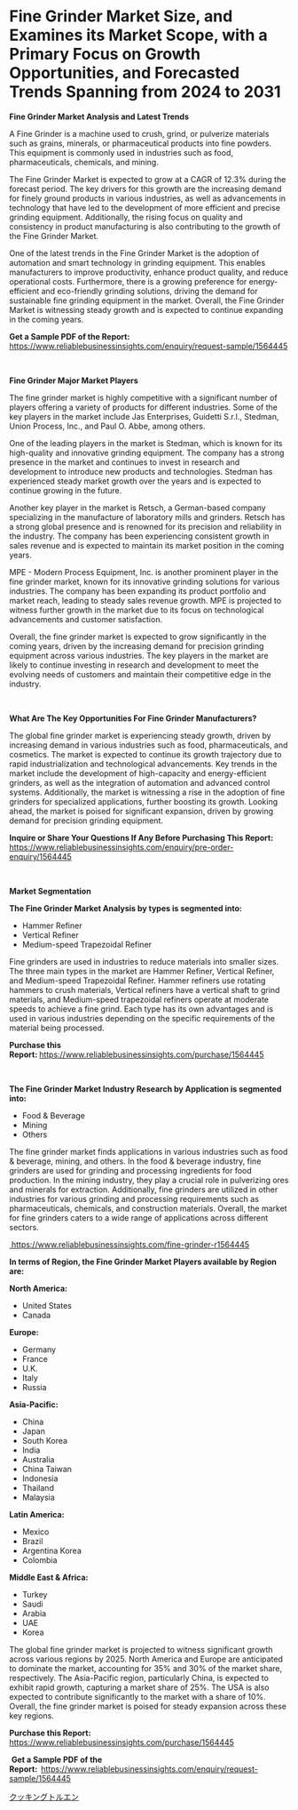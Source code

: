 <p><h1>Fine Grinder Market Size, and Examines its Market Scope, with a Primary Focus on Growth Opportunities, and Forecasted Trends Spanning from 2024 to 2031</h1></p><p><strong>Fine Grinder Market Analysis and Latest Trends</strong></p>
<p><p>A Fine Grinder is a machine used to crush, grind, or pulverize materials such as grains, minerals, or pharmaceutical products into fine powders. This equipment is commonly used in industries such as food, pharmaceuticals, chemicals, and mining.</p><p>The Fine Grinder Market is expected to grow at a CAGR of 12.3% during the forecast period. The key drivers for this growth are the increasing demand for finely ground products in various industries, as well as advancements in technology that have led to the development of more efficient and precise grinding equipment. Additionally, the rising focus on quality and consistency in product manufacturing is also contributing to the growth of the Fine Grinder Market.</p><p>One of the latest trends in the Fine Grinder Market is the adoption of automation and smart technology in grinding equipment. This enables manufacturers to improve productivity, enhance product quality, and reduce operational costs. Furthermore, there is a growing preference for energy-efficient and eco-friendly grinding solutions, driving the demand for sustainable fine grinding equipment in the market. Overall, the Fine Grinder Market is witnessing steady growth and is expected to continue expanding in the coming years.</p></p>
<p><strong>Get a Sample PDF of the Report:&nbsp;</strong> <a href="https://www.reliablebusinessinsights.com/enquiry/request-sample/1564445">https://www.reliablebusinessinsights.com/enquiry/request-sample/1564445</a></p>
<p>&nbsp;</p>
<p><strong>Fine Grinder Major Market Players</strong></p>
<p><p>The fine grinder market is highly competitive with a significant number of players offering a variety of products for different industries. Some of the key players in the market include Jas Enterprises, Guidetti S.r.l., Stedman, Union Process, Inc., and Paul O. Abbe, among others.</p><p>One of the leading players in the market is Stedman, which is known for its high-quality and innovative grinding equipment. The company has a strong presence in the market and continues to invest in research and development to introduce new products and technologies. Stedman has experienced steady market growth over the years and is expected to continue growing in the future.</p><p>Another key player in the market is Retsch, a German-based company specializing in the manufacture of laboratory mills and grinders. Retsch has a strong global presence and is renowned for its precision and reliability in the industry. The company has been experiencing consistent growth in sales revenue and is expected to maintain its market position in the coming years.</p><p>MPE - Modern Process Equipment, Inc. is another prominent player in the fine grinder market, known for its innovative grinding solutions for various industries. The company has been expanding its product portfolio and market reach, leading to steady sales revenue growth. MPE is projected to witness further growth in the market due to its focus on technological advancements and customer satisfaction.</p><p>Overall, the fine grinder market is expected to grow significantly in the coming years, driven by the increasing demand for precision grinding equipment across various industries. The key players in the market are likely to continue investing in research and development to meet the evolving needs of customers and maintain their competitive edge in the industry.</p></p>
<p>&nbsp;</p>
<p><strong>What Are The Key Opportunities For Fine Grinder Manufacturers?</strong></p>
<p><p>The global fine grinder market is experiencing steady growth, driven by increasing demand in various industries such as food, pharmaceuticals, and cosmetics. The market is expected to continue its growth trajectory due to rapid industrialization and technological advancements. Key trends in the market include the development of high-capacity and energy-efficient grinders, as well as the integration of automation and advanced control systems. Additionally, the market is witnessing a rise in the adoption of fine grinders for specialized applications, further boosting its growth. Looking ahead, the market is poised for significant expansion, driven by growing demand for precision grinding equipment.</p></p>
<p><strong>Inquire or Share Your Questions If Any Before Purchasing This Report:</strong> <a href="https://www.reliablebusinessinsights.com/enquiry/pre-order-enquiry/1564445">https://www.reliablebusinessinsights.com/enquiry/pre-order-enquiry/1564445</a></p>
<p>&nbsp;</p>
<p><strong>Market Segmentation</strong></p>
<p><strong>The Fine Grinder Market Analysis by types is segmented into:</strong></p>
<p><ul><li>Hammer Refiner</li><li>Vertical Refiner</li><li>Medium-speed Trapezoidal Refiner</li></ul></p>
<p><p>Fine grinders are used in industries to reduce materials into smaller sizes. The three main types in the market are Hammer Refiner, Vertical Refiner, and Medium-speed Trapezoidal Refiner. Hammer refiners use rotating hammers to crush materials, Vertical refiners have a vertical shaft to grind materials, and Medium-speed trapezoidal refiners operate at moderate speeds to achieve a fine grind. Each type has its own advantages and is used in various industries depending on the specific requirements of the material being processed.</p></p>
<p><strong>Purchase this Report:&nbsp;</strong><a href="https://www.reliablebusinessinsights.com/purchase/1564445">https://www.reliablebusinessinsights.com/purchase/1564445</a></p>
<p>&nbsp;</p>
<p><strong>The Fine Grinder Market Industry Research by Application is segmented into:</strong></p>
<p><ul><li>Food & Beverage</li><li>Mining</li><li>Others</li></ul></p>
<p><p>The fine grinder market finds applications in various industries such as food & beverage, mining, and others. In the food & beverage industry, fine grinders are used for grinding and processing ingredients for food production. In the mining industry, they play a crucial role in pulverizing ores and minerals for extraction. Additionally, fine grinders are utilized in other industries for various grinding and processing requirements such as pharmaceuticals, chemicals, and construction materials. Overall, the market for fine grinders caters to a wide range of applications across different sectors.</p></p>
<p><a href="https://www.reliablebusinessinsights.com/fine-grinder-r1564445">&nbsp;https://www.reliablebusinessinsights.com/fine-grinder-r1564445</a></p>
<p><strong>In terms of Region, the Fine Grinder Market Players available by Region are:</strong></p>
<p>
    <p> <strong> North America: </strong>
        <ul>
            <li>United States</li>
            <li>Canada</li>
        </ul>
        </p> 
    <p> <strong> Europe: </strong>
        <ul>
            <li>Germany</li>
            <li>France</li>
            <li>U.K.</li>
            <li>Italy</li>
            <li>Russia</li>
        </ul>
        </p> 
    <p> <strong> Asia-Pacific: </strong>
        <ul>
            <li>China</li>
            <li>Japan</li>
            <li>South Korea</li>
            <li>India</li>
            <li>Australia</li>
            <li>China Taiwan</li>
            <li>Indonesia</li>
            <li>Thailand</li>
            <li>Malaysia</li>
        </ul>
        </p> 
    <p> <strong> Latin America: </strong>
        <ul>
            <li>Mexico</li>
            <li>Brazil</li>
            <li>Argentina Korea</li>
            <li>Colombia</li>
        </ul>
        </p> 
    <p> <strong> Middle East & Africa: </strong>
        <ul>
            <li>Turkey</li>
            <li>Saudi</li>
            <li>Arabia</li>
            <li>UAE</li>
            <li>Korea</li>
        </ul>
    </p>
    </p>
<p><p>The global fine grinder market is projected to witness significant growth across various regions by 2025. North America and Europe are anticipated to dominate the market, accounting for 35% and 30% of the market share, respectively. The Asia-Pacific region, particularly China, is expected to exhibit rapid growth, capturing a market share of 25%. The USA is also expected to contribute significantly to the market with a share of 10%. Overall, the fine grinder market is poised for steady expansion across these key regions.</p></p>
<p><strong>Purchase this Report: </strong><a href="https://www.reliablebusinessinsights.com/purchase/1564445">https://www.reliablebusinessinsights.com/purchase/1564445</a></p>
<p>&nbsp;<strong>Get a Sample PDF of the Report:&nbsp;&nbsp;</strong><a href="https://www.reliablebusinessinsights.com/enquiry/request-sample/1564445">https://www.reliablebusinessinsights.com/enquiry/request-sample/1564445</a></p>
<p><strong></strong></p>
<p><p><a href="https://medium.com/@cielostamm/%E3%82%B3%E3%83%BC%E3%82%AD%E3%83%B3%E3%82%B0%E3%83%88%E3%83%AB%E3%82%A8%E3%83%B3%E5%B8%82%E5%A0%B4%E3%81%AE%E5%8B%95%E5%90%91%E3%81%A8%E6%88%90%E9%95%B7%E8%A6%81%E5%9B%A0%E3%82%92%E5%88%86%E6%9E%90%E3%81%97-2024%E5%B9%B4%E3%81%8B%E3%82%892031%E5%B9%B4%E3%81%BE%E3%81%A7%E3%81%AE%E4%BA%88%E6%B8%AC%E3%82%92%E8%A1%8C%E3%81%84%E3%81%BE%E3%81%99-46213ad5d3da">クッキングトルエン</a></p></p>